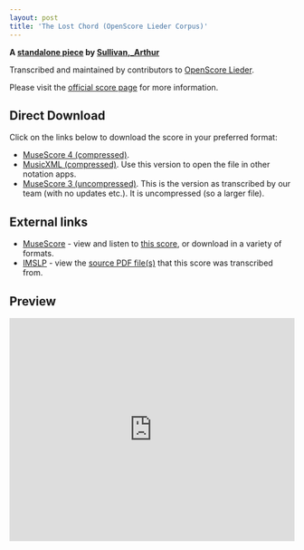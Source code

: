 ```yaml
---
layout: post
title: 'The Lost Chord (OpenScore Lieder Corpus)'
---
```


__A [standalone piece](https://fourscoreandmore.org/openscore/lieder/Sullivan%2C_Arthur/_/) by [Sullivan,_Arthur](https://fourscoreandmore.org/openscore/lieder/Sullivan%2C_Arthur)__

Transcribed and maintained by contributors to [OpenScore Lieder].

Please visit the [official score page] for more information.

[official score page]: https://musescore.com/openscore-lieder-corpus/scores/6205441
[OpenScore Lieder]: https://musescore.com/openscore-lieder-corpus

## Direct Download

Click on the links below to download the score in your preferred format:
- [MuseScore 4 (compressed)](https://fourscoreandmore.org/openscore/lieder/Sullivan%2C_Arthur/_/The_Lost_Chord.mscz).
- [MusicXML (compressed)](https://fourscoreandmore.org/openscore/lieder/Sullivan%2C_Arthur/_/The_Lost_Chord.mxl). Use this version to open the file in other notation apps.
- [MuseScore 3 (uncompressed)](https://raw.githubusercontent.com/OpenScore/Lieder/refs/heads/main/scores/Sullivan%2C_Arthur/_/The_Lost_Chord/lc6205441.mscx). This is the version as transcribed by our team (with no updates etc.). It is uncompressed (so a larger file).

## External links

- [MuseScore] - view and listen to [this score][MuseScore], or download in a variety of formats.
- [IMSLP] - view the [source PDF file(s)][IMSLP] that this score was transcribed from.

[MuseScore]: https://musescore.com/score/6205441
[IMSLP]: https://imslp.org/wiki/Special:ReverseLookup/75214

## Preview

<iframe width="100%" height="394" src="https://musescore.com/openscore-lieder-corpus/scores/6205441/embed" frameborder="0" allowfullscreen allow="autoplay; fullscreen"></iframe>
